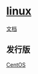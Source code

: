 # [linux](https://www.kernel.org/)

[文档](https://docs.kernel.org/)

## 发行版

[CentOS](https://www.centos.org/)
